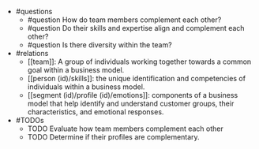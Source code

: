 - #questions
	- #question How do team members complement each other?
	- #question Do their skills and expertise align and complement each other?
	- #question Is there diversity within the team?
- #relations
	- [[team]]: A group of individuals working together towards a common goal within a business model.
	- [[person (id)/skills]]: the unique identification and competencies of individuals within a business model.
	- [[segment (id)/profile (id)/emotions]]: components of a business model that help identify and understand customer groups, their characteristics, and emotional responses.
- #TODOs
	- TODO Evaluate how team members complement each other
	- TODO  Determine if their profiles are complementary.